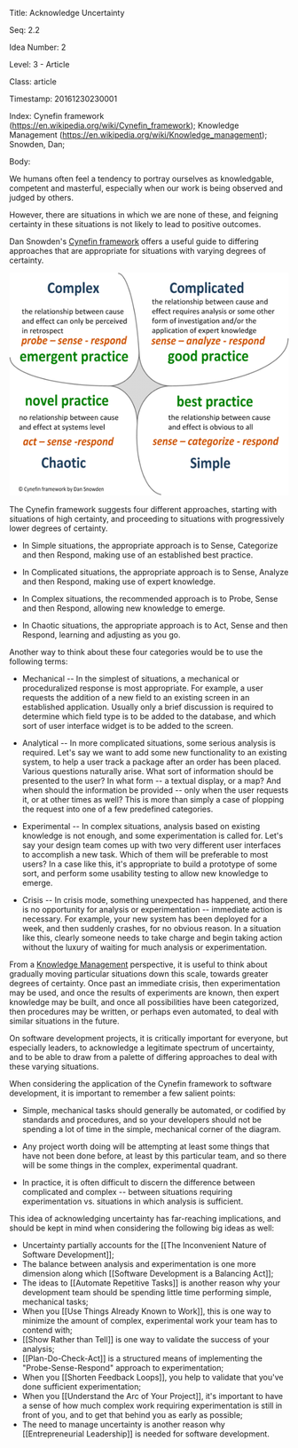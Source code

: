 Title:  Acknowledge Uncertainty

Seq:    2.2

Idea Number: 2

Level:  3 - Article

Class:  article

Timestamp: 20161230230001

Index:  Cynefin framework (https://en.wikipedia.org/wiki/Cynefin_framework); Knowledge Management (https://en.wikipedia.org/wiki/Knowledge_management); Snowden, Dan; 

Body:

We humans often feel a tendency to portray ourselves as knowledgable, competent and masterful, especially when our work is being observed and judged by others. 

However, there are situations in which we are none of these, and feigning certainty in these situations is not likely to lead to positive outcomes. 

Dan Snowden's <a href="https://en.wikipedia.org/wiki/Cynefin_framework" target="ref">Cynefin framework</a> offers a useful guide to differing approaches that are appropriate for situations with varying degrees of certainty. 

<p><a href="http://cognitive-edge.com/" target="ref"><img alt="Cynefin Model" src="images/cynefin-model.png"></img></a></p>

The Cynefin framework suggests four different approaches, starting with situations of high certainty, and proceeding to situations with progressively lower degrees of certainty. 

* In Simple situations, the appropriate approach is to Sense, Categorize and then Respond, making use of an established best practice. 

* In Complicated situations, the appropriate approach is to Sense, Analyze and then Respond, making use of expert knowledge. 

* In Complex situations, the recommended approach is to Probe, Sense and then Respond, allowing new knowledge to emerge. 

* In Chaotic situations, the appropriate approach is to Act, Sense and then Respond, learning and adjusting as you go. 

Another way to think about these four categories would be to use the following terms:

* Mechanical -- In the simplest of situations, a mechanical or proceduralized response is most appropriate. For example, a user requests the addition of a new field to an existing screen in an established application. Usually only a brief discussion is required to determine which field type is to be added to the database, and which sort of user interface widget is to be added to the screen. 

* Analytical -- In more complicated situations, some serious analysis is required. Let's say we want to add some new functionality to an existing system, to help a user track a package after an order has been placed. Various questions naturally arise. What sort of information should be presented to the user? In what form -- a textual display, or a map? And when should the information be provided -- only when the user requests it, or at other times as well? This is more than simply a case of plopping the request into one of a few predefined categories. 

* Experimental -- In complex situations, analysis based on existing knowledge is not enough, and some experimentation is called for. Let's say your design team comes up with two very different user interfaces to accomplish a new task. Which of them will be preferable to most users? In a case like this, it's appropriate to build a prototype of some sort, and perform some usability testing to allow new knowledge to emerge. 

* Crisis -- In crisis mode, something unexpected has happened, and there is no opportunity for analysis or experimentation -- immediate action is necessary. For example, your new system has been deployed for a week, and then suddenly crashes, for no obvious reason. In a situation like this, clearly someone needs to take charge and begin taking action without the luxury of waiting for much analysis or experimentation. 

From a <a href="https://en.wikipedia.org/wiki/Knowledge_management" target="ref">Knowledge Management</a> perspective, it is useful to think about gradually moving particular situations down this scale, towards greater degrees of certainty. Once past an immediate crisis, then experimentation may be used, and once the results of experiments are known, then expert knowledge may be built, and once all possibilities have been categorized, then procedures may be written, or perhaps even automated, to deal with similar situations in the future. 

On software development projects, it is critically important for everyone, but especially leaders, to acknowledge a legitimate spectrum of uncertainty, and to be able to draw from a palette of differing approaches to deal with these varying situations. 

When considering the application of the Cynefin framework to software development, it is important to remember a few salient points:

* Simple, mechanical tasks should generally be automated, or codified by standards and procedures, and so your developers should not be spending a lot of time in the simple, mechanical corner of the diagram. 

* Any project worth doing will be attempting at least some things that have not been done before, at least by this particular team, and so there will be some things in the complex, experimental quadrant.

* In practice, it is often difficult to discern the difference between complicated and complex -- between situations requiring experimentation vs. situations in which analysis is sufficient. 

This idea of acknowledging uncertainty has far-reaching implications, and should be kept in mind when considering the following big ideas as well:

* Uncertainty partially accounts for the [[The Inconvenient Nature of Software Development]];
* The balance between analysis and experimentation is one more dimension along which [[Software Development is a Balancing Act]];
* The ideas to [[Automate Repetitive Tasks]] is another reason why your development team should be spending little time performing simple, mechanical tasks;
* When you [[Use Things Already Known to Work]], this is one way to minimize the amount of complex, experimental work your team has to contend with;
* [[Show Rather than Tell]] is one way to validate the success of your analysis;
* [[Plan-Do-Check-Act]] is a structured means of implementing the "Probe-Sense-Respond" approach to experimentation;
* When you [[Shorten Feedback Loops]], you help to validate that you've done sufficient experimentation;
* When you [[Understand the Arc of Your Project]], it's important to have a sense of how much complex work requiring experimentation is still in front of you, and to get that behind you as early as possible;
* The need to manage uncertainty is another reason why [[Entrepreneurial Leadership]] is needed for software development.
